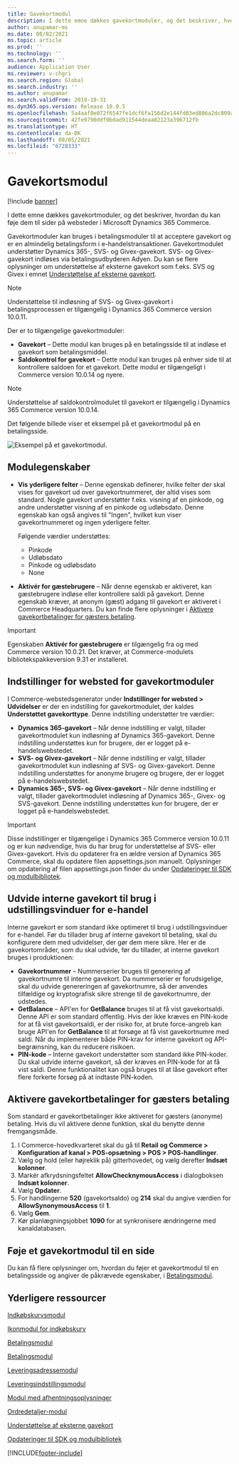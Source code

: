 ```yaml
---
title: Gavekortmodul
description: I dette emne dækkes gavekortmoduler, og det beskriver, hvordan du kan føje dem til sider på websteder i Microsoft Dynamics 365 Commerce.
author: anupamar-ms
ms.date: 08/02/2021
ms.topic: article
ms.prod: ''
ms.technology: ''
ms.search.form: ''
audience: Application User
ms.reviewer: v-chgri
ms.search.region: Global
ms.search.industry: ''
ms.author: anupamar
ms.search.validFrom: 2019-10-31
ms.dyn365.ops.version: Release 10.0.5
ms.openlocfilehash: 5a4aaf8e072f6547fe1dcf6fa156d2e144fd03ed806a2dc809a2cedb991461f7
ms.sourcegitcommit: 42fe9790ddf0bdad911544deaa82123a396712fb
ms.translationtype: HT
ms.contentlocale: da-DK
ms.lasthandoff: 08/05/2021
ms.locfileid: "6728333"
---
```

# <a name="gift-card-module"></a>Gavekortsmodul

[!include [banner](includes/banner.md)]

I dette emne dækkes gavekortmoduler, og det beskriver, hvordan du kan føje dem til sider på websteder i Microsoft Dynamics 365 Commerce.

Gavekortmoduler kan bruges i betalingsmoduler til at acceptere gavekort og er en almindelig betalingsform i e-handelstransaktioner. Gavekortmodulet understøtter Dynamics 365-, SVS- og Givex-gavekort. SVS- og Givex-gavekort indløses via betalingsudbyderen Adyen. Du kan se flere oplysninger om understøttelse af eksterne gavekort som f.eks. SVS og Givex i emnet [Understøttelse af eksterne gavekort](./dev-itpro/gift-card.md).

> [!NOTE]
> Understøttelse til indløsning af SVS- og Givex-gavekort i betalingsprocessen er tilgængelig i Dynamics 365 Commerce version 10.0.11. 

Der er to tilgængelige gavekortmoduler:

- **Gavekort** – Dette modul kan bruges på en betalingsside til at indløse et gavekort som betalingsmiddel. 
- **Saldokontrol for gavekort** – Dette modul kan bruges på enhver side til at kontrollere saldoen for et gavekort. Dette modul er tilgængeligt i Commerce version 10.0.14 og nyere.

> [!NOTE]
> Understøttelse af saldokontrolmodulet til gavekort er tilgængelig i Dynamics 365 Commerce version 10.0.14.

Det følgende billede viser et eksempel på et gavekortmodul på en betalingsside.

![Eksempel på et gavekortmodul.](./media/ecommerce-giftcard.PNG)

## <a name="module-properties"></a>Modulegenskaber

- **Vis yderligere felter** – Denne egenskab definerer, hvilke felter der skal vises for gavekort ud over gavekortnummeret, der altid vises som standard. Nogle gavekort understøtter f.eks. visning af en pinkode, og andre understøtter visning af en pinkode og udløbsdato. Denne egenskab kan også angives til "Ingen", hvilket kun viser gavekortnummeret og ingen yderligere felter.

    Følgende værdier understøttes:

    - Pinkode
    - Udløbsdato
    - Pinkode og udløbsdato 
    - None

- **Aktivér for gæstebrugere** – Når denne egenskab er aktiveret, kan gæstebrugere indløse eller kontrollere saldi på gavekort. Denne egenskab kræver, at anonym (gæst) adgang til gavekort er aktiveret i Commerce Headquarters. Du kan finde flere oplysninger i [Aktivere gavekortbetalinger for gæsters betaling](#enable-gift-card-payments-for-guest-checkout).

> [!IMPORTANT]
> Egenskaben **Aktivér for gæstebrugere** er tilgængelig fra og med Commerce version 10.0.21. Det kræver, at Commerce-modulets bibliotekspakkeversion 9.31 er installeret.

## <a name="site-settings-for-gift-card-modules"></a>Indstillinger for websted for gavekortmoduler

I Commerce-webstedsgenerator under **Indstillinger for websted \> Udvidelser** er der en indstilling for gavekortmodulet, der kaldes **Understøttet gavekorttype**. Denne indstilling understøtter tre værdier:
- **Dynamics 365-gavekort** – Når denne indstilling er valgt, tillader gavekortmodulet kun indløsning af Dynamics 365-gavekort. Denne indstilling understøttes kun for brugere, der er logget på e-handelswebstedet.
- **SVS- og Givex-gavekort** – Når denne indstilling er valgt, tillader gavekortmodulet kun indløsning af SVS- og Givex-gavekort. Denne indstilling understøttes for anonyme brugere og brugere, der er logget på e-handelswebstedet.
- **Dynamics 365-, SVS- og Givex-gavekort** – Når denne indstilling er valgt, tillader gavekortmodulet indløsning af Dynamics 365-, Givex- og SVS-gavekort. Denne indstilling understøttes kun for brugere, der er logget på e-handelswebstedet.

> [!IMPORTANT]
> Disse indstillinger er tilgængelige i Dynamics 365 Commerce version 10.0.11 og er kun nødvendige, hvis du har brug for understøttelse af SVS- eller Givex-gavekort. Hvis du opdaterer fra en ældre version af Dynamics 365 Commerce, skal du opdatere filen appsettings.json manuelt. Oplysninger om opdatering af filen appsettings.json finder du under [Opdateringer til SDK og modulbibliotek](e-commerce-extensibility/sdk-updates.md#update-the-appsettingsjson-file). 

## <a name="extend-internal-gift-cards-for-use-in-e-commerce-storefronts"></a>Udvide interne gavekort til brug i udstillingsvinduer for e-handel

Interne gavekort er som standard ikke optimeret til brug i udstillingsvinduer for e-handel. Før du tillader brug af interne gavekort til betaling, skal du konfigurere dem med udvidelser, der gør dem mere sikre. Her er de gavekortområder, som du skal udvide, før du tillader, at interne gavekort bruges i produktionen:

- **Gavekortnummer** – Nummerserier bruges til generering af gavekortnumre til interne gavekort. Da nummerserier er forudsigelige, skal du udvide genereringen af gavekortnumre, så der anvendes tilfældige og kryptografisk sikre strenge til de gavekortnumre, der udstedes.
- **GetBalance** – API'en for **GetBalance** bruges til at få vist gavekortsaldi. Denne API er som standard offentlig. Hvis der ikke kræves en PIN-kode for at få vist gavekortsaldi, er der risiko for, at brute force-angreb kan bruge API'en for **GetBalance** til at forsøge at få vist gavekortnumre med saldi. Når du implementerer både PIN-krav for interne gavekort og API-begrænsning, kan du reducere risikoen.
- **PIN-kode** – Interne gavekort understøtter som standard ikke PIN-koder. Du skal udvide interne gavekort, så der kræves en PIN-kode for at få vist saldi. Denne funktionalitet kan også bruges til at låse gavekort efter flere forkerte forsøg på at indtaste PIN-koden.

## <a name="enable-gift-card-payments-for-guest-checkout"></a>Aktivere gavekortbetalinger for gæsters betaling

Som standard er gavekortbetalinger ikke aktiveret for gæsters (anonyme) betaling. Hvis du vil aktivere denne funktion, skal du benytte denne fremgangsmåde.

1. I Commerce-hovedkvarteret skal du gå til **Retail og Commerce \> Konfiguration af kanal \> POS-opsætning \> POS \> POS-handlinger**.
1. Vælg og hold (eller højreklik på) gitterhovedet, og vælg derefter **Indsæt kolonner**.
1. Markér afkrydsningsfeltet **AllowChecknymousAccess** i dialogboksen **Indsæt kolonner**.
1. Vælg **Opdater**.
1. For handlingerne **520** (gavekortsaldo) og **214** skal du angive værdien for **AllowSynonymousAccess** til **1**.
1. Vælg **Gem**.
1. Kør planlægningsjobbet **1090** for at synkronisere ændringerne med kanaldatabasen. 

## <a name="add-a-gift-card-module-to-a-page"></a>Føje et gavekortmodul til en side

Du kan få flere oplysninger om, hvordan du føjer et gavekortmodul til en betalingsside og angiver de påkrævede egenskaber, i [Betalingsmodul](add-checkout-module.md).

## <a name="additional-resources"></a>Yderligere ressourcer

[Indkøbskurvsmodul](add-cart-module.md)

[Ikonmodul for indkøbskurv](cart-icon-module.md)

[Betalingsmodul](add-checkout-module.md)

[Betalingsmodul](payment-module.md)

[Leveringsadressemodul](ship-address-module.md)

[Leveringsindstillingsmodul](delivery-options-module.md)

[Modul med afhentningsoplysninger](pickup-info-module.md)

[Ordredetaljer-modul](order-confirmation-module.md)

[Understøttelse af eksterne gavekort](./dev-itpro/gift-card.md)

[Opdateringer til SDK og modulbibliotek](e-commerce-extensibility/sdk-updates.md)


[!INCLUDE[footer-include](../includes/footer-banner.md)]
